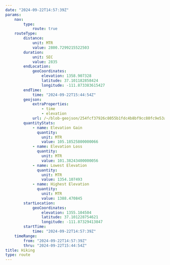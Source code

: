 ```yaml
---
date: "2024-09-22T14:57:39Z"
params:
    nav:
        type:
            route: true
    routeType:
        distance:
            unit: MTR
            value: 2800.7299215522503
        duration:
            unit: SEC
            value: 2835
        endLocation:
            geoCoordinates:
                elevation: 1358.907328
                latitude: 37.101182858424
                longitude: -111.873383615427
        endTime:
            time: "2024-09-22T15:44:54Z"
        geojson:
            extraProperties:
                - time
                - elevation
            url: /~/blob-geojson/254fcf37926c8055b1fdc4b8bf9cc80fc9e53a6102532a8c293cb7813b734370/geojson.json
        quantityStats:
            - name: Elevation Gain
              quantity:
                unit: MTR
                value: 105.18525800000066
            - name: Elevation Loss
              quantity:
                unit: MTR
                value: 101.38243400000056
            - name: Lowest Elevation
              quantity:
                unit: MTR
                value: 1354.107493
            - name: Highest Elevation
              quantity:
                unit: MTR
                value: 1388.470845
        startLocation:
            geoCoordinates:
                elevation: 1355.104504
                latitude: 37.101228754621
                longitude: -111.87329413847
        startTime:
            time: "2024-09-22T14:57:39Z"
    timeRange:
        from: "2024-09-22T14:57:39Z"
        thru: "2024-09-22T15:44:54Z"
title: Hiking
type: route
---
```

